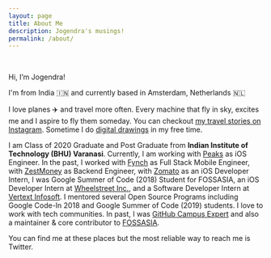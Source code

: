 ```yaml
---
layout: page
title: About Me
description: Jogendra's musings!
permalink: /about/
---
```

<br>

Hi, I’m Jogendra!

I'm from India 🇮🇳 and currently based in Amsterdam, Netherlands 🇳🇱

I love planes ✈️ and travel more often. Every machine that fly in sky, excites me and I aspire to fly them someday. You can checkout [my travel stories on Instagram](https://www.instagram.com/jogendrafx/). Sometime I do [digital drawings](http://instagram.com/flyways.io/) in my free time.

I am Class of 2020 Graduate and Post Graduate from **Indian Institute of Technology (BHU) Varanasi**. Currently, I am working with [Peaks](https://www.peaks.com) as iOS Engineer. In the past, I worked with [Fynch](https://fynchmobility.com) as Full Stack Mobile Engineer, with [ZestMoney](https://www.zestmoney.in/) as Backend Engineer, with [Zomato](https://www.zomato.com/) as an iOS Developer Intern, I was Google Summer of Code (2018) Student for FOSSASIA, an iOS Developer Intern at [Wheelstreet Inc.](https://www.wheelstreet.com/), and a Software Developer Intern at [Vertext Infosoft](https://vertexinfosoft.com/). I mentored several Open Source Programs including Google Code-In 2018 and Google Summer of Code (2019) students. I love to work with tech communities. In past, I was [GitHub Campus Expert](https://githubcampus.expert/jogendra/) and also a maintainer & core contributor to [FOSSASIA](https://fossasia.org/).

You can find me at these places but the most reliable way to reach me is Twitter.

<div align="center">
<p>
<a href="mailto:jogendrafx@gmail.com"><i class="fa fa-envelope-o fa-fw" aria-hidden="true" style="font-size:40px;color:#b28900"></i></a>
&nbsp; &nbsp; &nbsp;
<a href="https://github.com/jogendra"><i class="fa fa-github" aria-hidden="true" style="font-size:40px;color:#b28900"></i></a>
&nbsp; &nbsp; &nbsp;
<a href="https://twitter.com/jogendrafx"><i class="fa fa-twitter" aria-hidden="true" style="font-size:40px;color:#b28900"></i></a>
&nbsp; &nbsp; &nbsp;
<a href="https://www.linkedin.com/in/jogendrasingh24/"><i class="fa fa-linkedin" aria-hidden="true" style="font-size:40px;color:#b28900"></i></a>
&nbsp; &nbsp; &nbsp;
<a href="https://www.instagram.com/jogendrafx/"><i class="fa fa-instagram" aria-hidden="true" style="font-size:40px;color:#b28900"></i></a>
&nbsp; &nbsp; &nbsp;
</p>
</div>
 

